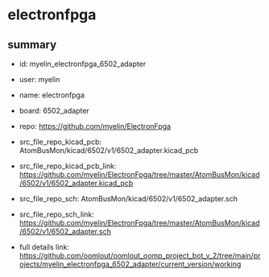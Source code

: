 # electronfpga
 
## summary 
* id: myelin_electronfpga_6502_adapter
* user: myelin
* name: electronfpga
* board: 6502_adapter
* repo: https://github.com/myelin/ElectronFpga
* src_file_repo_kicad_pcb: AtomBusMon/kicad/6502/v1/6502_adapter.kicad_pcb
* src_file_repo_kicad_pcb_link: https://github.com/myelin/ElectronFpga/tree/master/AtomBusMon/kicad/6502/v1/6502_adapter.kicad_pcb


* src_file_repo_sch: AtomBusMon/kicad/6502/v1/6502_adapter.sch
* src_file_repo_sch_link: https://github.com/myelin/ElectronFpga/tree/master/AtomBusMon/kicad/6502/v1/6502_adapter.sch
* full details link: https://github.com/oomlout/oomlout_oomp_project_bot_v_2/tree/main/projects/myelin_electronfpga_6502_adapter/current_version/working  







